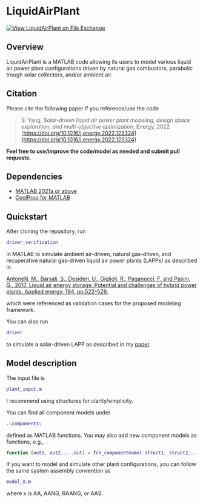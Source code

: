 # LiquidAirPlant

[![View LiquidAirPlant on File Exchange](https://www.mathworks.com/matlabcentral/images/matlab-file-exchange.svg)](https://www.mathworks.com/matlabcentral/fileexchange/106080-liquidairplant)

## Overview 
LiquidAirPlant is a MATLAB code allowing its users to model various liquid air power plant configurations driven by natural gas combustors, parabolic trough solar collectors, and/or ambient air. 

## Citation
Please cite the following paper if you reference/use the code
> S. Yang, _Solar-driven liquid air power plant modeling, design space exploration, and multi-objective optimization_, Energy, 2022 [https://doi.org/10.1016/j.energy.2022.123324](https://doi.org/10.1016/j.energy.2022.123324)

**Feel free to use/improve the code/model as needed and submit pull requests.**

## Dependencies
* [MATLAB 2021a or above](https://www.mathworks.com/products/matlab.html)
* [CoolProp for MATLAB](http://www.coolprop.org/coolprop/wrappers/MATLAB/index.html)

## Quickstart
After cloning the repository, run
```MATLAB
driver_verification
```
in MATLAB to simulate ambient air-driven, natural gas-driven, and recuperative natural gas-driven liquid air power plants (LAPPs) as described in 

[Antonelli, M., Barsali, S., Desideri, U., Giglioli, R., Paganucci, F. and Pasini, G., 2017. Liquid air energy storage: Potential and challenges of hybrid power plants. Applied energy, 194, pp.522-529.](https://doi.org/10.1016/j.apenergy.2016.11.091)

which were referenced as validation cases for the proposed modeling framework.

You can also run 
```MATLAB
driver
```
to simulate a solar-driven LAPP as described in my [paper](https://doi.org/10.1016/j.energy.2022.123324). 

## Model description
The input file is
```MATLAB
plant_input.m
```
I recommend using structures for clarity/simplicity.

You can find all component models under
```MATLAB
.\components\
```
defined as MATLAB functions. You may also add new component models as functions, e.g., 
```MATLAB
function [out1, out2,...,out] = fcn_componentname( struct1, struct2,...,struct )
```

If you want to model and simulate other plant configurations, you can follow the same system assembly convention as
```MATLAB
model_X.m
```
where x is AA, AANG, RAANG, or AAS. 
